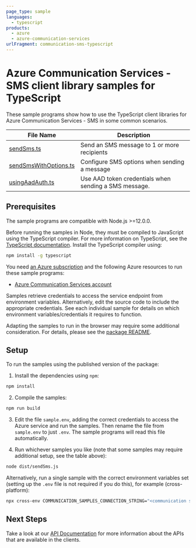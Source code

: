 ```yaml
---
page_type: sample
languages:
  - typescript
products:
  - azure
  - azure-communication-services
urlFragment: communication-sms-typescript
---
```


# Azure Communication Services - SMS client library samples for TypeScript

These sample programs show how to use the TypeScript client libraries for Azure Communication Services - SMS in some common scenarios.

| **File Name**                               | **Description**                                       |
| ------------------------------------------- | ----------------------------------------------------- |
| [sendSms.ts][sendsms]                       | Send an SMS message to 1 or more recipients           |
| [sendSmsWithOptions.ts][sendsmswithoptions] | Configure SMS options when sending a message          |
| [usingAadAuth.ts][usingaadauth]             | Use AAD token credentials when sending a SMS message. |

## Prerequisites

The sample programs are compatible with Node.js >=12.0.0.

Before running the samples in Node, they must be compiled to JavaScript using the TypeScript compiler. For more information on TypeScript, see the [TypeScript documentation][typescript]. Install the TypeScript compiler using:

```bash
npm install -g typescript
```

You need [an Azure subscription][freesub] and the following Azure resources to run these sample programs:

- [Azure Communication Services account][createinstance_azurecommunicationservicesaccount]

Samples retrieve credentials to access the service endpoint from environment variables. Alternatively, edit the source code to include the appropriate credentials. See each individual sample for details on which environment variables/credentials it requires to function.

Adapting the samples to run in the browser may require some additional consideration. For details, please see the [package README][package].

## Setup

To run the samples using the published version of the package:

1. Install the dependencies using `npm`:

```bash
npm install
```

2. Compile the samples:

```bash
npm run build
```

3. Edit the file `sample.env`, adding the correct credentials to access the Azure service and run the samples. Then rename the file from `sample.env` to just `.env`. The sample programs will read this file automatically.

4. Run whichever samples you like (note that some samples may require additional setup, see the table above):

```bash
node dist/sendSms.js
```

Alternatively, run a single sample with the correct environment variables set (setting up the `.env` file is not required if you do this), for example (cross-platform):

```bash
npx cross-env COMMUNICATION_SAMPLES_CONNECTION_STRING="<communication samples connection string>" FROM_PHONE_NUMBER="<from phone number>" AZURE_PHONE_NUMBER="<azure phone number>" TO_PHONE_NUMBERS="<to phone numbers>" AZURE_PHONE_NUMBER="<azure phone number>" node dist/sendSms.js
```

## Next Steps

Take a look at our [API Documentation][apiref] for more information about the APIs that are available in the clients.

[sendsms]: https://github.com/Azure/azure-sdk-for-js/blob/main/sdk/communication/communication-sms/samples/v1/typescript/src/sendSms.ts
[sendsmswithoptions]: https://github.com/Azure/azure-sdk-for-js/blob/main/sdk/communication/communication-sms/samples/v1/typescript/src/sendSmsWithOptions.ts
[usingaadauth]: https://github.com/Azure/azure-sdk-for-js/blob/main/sdk/communication/communication-sms/samples/v1/typescript/src/usingAadAuth.ts
[apiref]: https://docs.microsoft.com/javascript/api/@azure/communication-sms
[freesub]: https://azure.microsoft.com/free/
[createinstance_azurecommunicationservicesaccount]: https://docs.microsoft.com/azure/communication-services/quickstarts/create-communication-resource
[package]: https://github.com/Azure/azure-sdk-for-js/tree/main/sdk/communication/communication-sms/README.md
[typescript]: https://www.typescriptlang.org/docs/home.html
